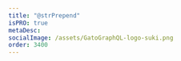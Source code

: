 ```yaml
---
title: "@strPrepend"
isPRO: true
metaDesc:
socialImage: /assets/GatoGraphQL-logo-suki.png
order: 3400
---
```

